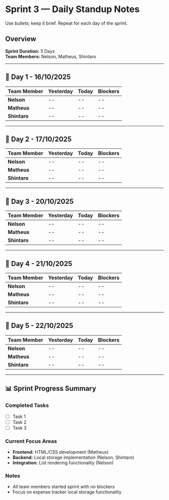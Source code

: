 # Sprint 3 — Daily Standup Notes
Use bullets; keep it brief. Repeat for each day of the sprint.

## Overview
**Sprint Duration:** 5 Days  
**Team Members:** Nelson, Matheus, Shintaro

---

## 📅 Day 1 - 16/10/2025

| Team Member | Yesterday | Today | Blockers |
|-------------|-----------|-------|----------|
| **Nelson** | -- | -- | -- |
| **Matheus** | -- | -- | -- |
| **Shintaro** | -- | -- | -- |

---

## 📅 Day 2 - 17/10/2025

| Team Member | Yesterday | Today | Blockers |
|-------------|-----------|-------|----------|
| **Nelson** | -- | -- | -- |
| **Matheus** | -- | -- | -- |
| **Shintaro** | -- | -- | -- |

---

## 📅 Day 3 - 20/10/2025

| Team Member | Yesterday | Today | Blockers |
|-------------|-----------|-------|----------|
| **Nelson** | -- | -- | -- |
| **Matheus** | -- | -- | -- |
| **Shintaro** | -- | -- | -- |

---

## 📅 Day 4 - 21/10/2025

| Team Member | Yesterday | Today | Blockers |
|-------------|-----------|-------|----------|
| **Nelson** | -- | -- | -- |
| **Matheus** | -- | -- | -- |
| **Shintaro** | -- | -- | -- |

---

## 📅 Day 5 - 22/10/2025

| Team Member | Yesterday | Today | Blockers |
|-------------|-----------|-------|----------|
| **Nelson** | -- | -- | -- |
| **Matheus** | -- | -- | -- |
| **Shintaro** | -- | -- | -- |

---

## 📊 Sprint Progress Summary

### Completed Tasks
- [ ] Task 1
- [ ] Task 2
- [ ] Task 3

### Current Focus Areas
- **Frontend:** HTML/CSS development (Matheus)
- **Backend:** Local storage implementation (Nelson, Shintaro)
- **Integration:** List rendering functionality (Nelson)

### Notes
- All team members started sprint with no blockers
- Focus on expense tracker local storage functionality